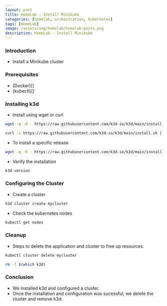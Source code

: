 ```yaml
---
layout: post
title: HomeLab - Install Minikube 
categories: [homelab, orchestration, kubernetes]
tags: [HomeLab]
image: /assets/img/homelab/homelab-posts.png
description: HomeLab - Install Minikube 
---
```


### Introduction

- Install a Minikube cluster

### Prerequisites

- (Docker)[]
- (kubectl)[]

### Installing k3d

- Install using wget or curl

```sh
wget -q -O - https://raw.githubusercontent.com/k3d-io/k3d/main/install.sh | bash
```

```sh
curl -s https://raw.githubusercontent.com/k3d-io/k3d/main/install.sh | bash
```

- To install a specific release

```sh
wget -q -O - https://raw.githubusercontent.com/k3d-io/k3d/main/install.sh | TAG=v5.0.0 bash
```

- Verify the installation

```sh
k3d version
```

### Configuring the Cluster

- Create a cluster

```sh
k3d cluster create mycluster
```

- Check the kubernetes nodes

```sh
kubectl get nodes
```

### Cleanup

- Steps to delete the application and cluster to free up resources.

```sh
kubectl cluster delete mycluster
```

```sh
rm -f $(which k3d)
```

### Conclusion

- We installed k3d and configured a cluster. 
- Once the installation and configuration was sucessful, we delete the cluster and remove k3d.